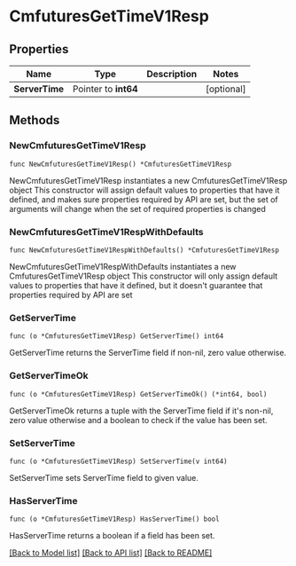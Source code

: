 # CmfuturesGetTimeV1Resp

## Properties

Name | Type | Description | Notes
------------ | ------------- | ------------- | -------------
**ServerTime** | Pointer to **int64** |  | [optional] 

## Methods

### NewCmfuturesGetTimeV1Resp

`func NewCmfuturesGetTimeV1Resp() *CmfuturesGetTimeV1Resp`

NewCmfuturesGetTimeV1Resp instantiates a new CmfuturesGetTimeV1Resp object
This constructor will assign default values to properties that have it defined,
and makes sure properties required by API are set, but the set of arguments
will change when the set of required properties is changed

### NewCmfuturesGetTimeV1RespWithDefaults

`func NewCmfuturesGetTimeV1RespWithDefaults() *CmfuturesGetTimeV1Resp`

NewCmfuturesGetTimeV1RespWithDefaults instantiates a new CmfuturesGetTimeV1Resp object
This constructor will only assign default values to properties that have it defined,
but it doesn't guarantee that properties required by API are set

### GetServerTime

`func (o *CmfuturesGetTimeV1Resp) GetServerTime() int64`

GetServerTime returns the ServerTime field if non-nil, zero value otherwise.

### GetServerTimeOk

`func (o *CmfuturesGetTimeV1Resp) GetServerTimeOk() (*int64, bool)`

GetServerTimeOk returns a tuple with the ServerTime field if it's non-nil, zero value otherwise
and a boolean to check if the value has been set.

### SetServerTime

`func (o *CmfuturesGetTimeV1Resp) SetServerTime(v int64)`

SetServerTime sets ServerTime field to given value.

### HasServerTime

`func (o *CmfuturesGetTimeV1Resp) HasServerTime() bool`

HasServerTime returns a boolean if a field has been set.


[[Back to Model list]](../README.md#documentation-for-models) [[Back to API list]](../README.md#documentation-for-api-endpoints) [[Back to README]](../README.md)


